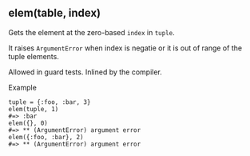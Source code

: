 elem(table, index)
----
Gets the element at the zero-based `index` in `tuple`.

It raises `ArgumentError` when index is negatie or it is out of range of 
the tuple elements.

Allowed in guard tests. Inlined by the compiler.

Example
```
tuple = {:foo, :bar, 3}
elem(tuple, 1)
#=> :bar
elem({}, 0)
#=> ** (ArgumentError) argument error
elem({:foo, :bar}, 2)
#=> ** (ArgumentError) argument error
```

